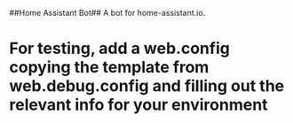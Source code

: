 ##Home Assistant Bot##
A bot for home-assistant.io.
# For testing, add a web.config copying the template from web.debug.config and filling out the relevant info for your environment #



